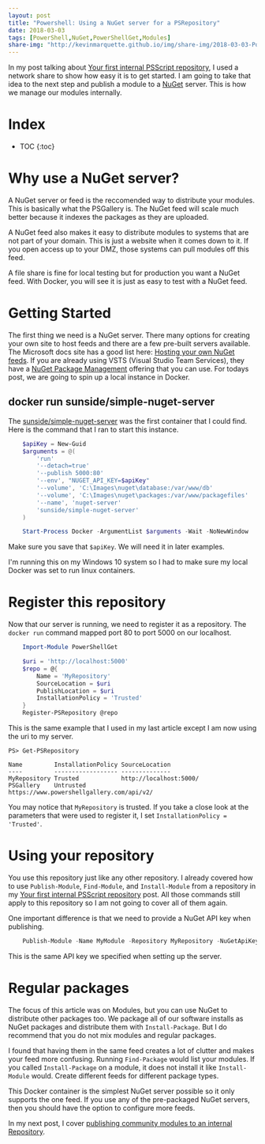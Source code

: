 ```yaml
---
layout: post
title: "Powershell: Using a NuGet server for a PSRepository"
date: 2018-03-03
tags: [PowerShell,NuGet,PowerShellGet,Modules]
share-img: "http://kevinmarquette.github.io/img/share-img/2018-03-03-Powershell-Using-a-NuGet-server-for-a-PSRepository.png"
---
```


In my post talking about [Your first internal PSScript repository](https://kevinmarquette.github.io/2017-05-30-Powershell-your-first-PSScript-repository/?utm_source=blog&utm_medium=blog&utm_content=nuget), I used a network share to show how easy it is to get started. I am going to take that idea to the next step and publish a module to a [NuGet](https://docs.microsoft.com/en-us/nuget/what-is-nuget) server. This is how we manage our modules internally.
<!--more-->

# Index

* TOC
{:toc}

# Why use a NuGet server?

A NuGet server or feed is the reccomended way to distribute your modules. This is basically what the PSGallery is. The NuGet feed will scale much better because it indexes the packages as they are uploaded.

A NuGet feed also makes it easy to distribute modules to systems that are not part of your domain. This is just a website when it comes down to it. If you open access up to your DMZ, those systems can pull modules off this feed.

A file share is fine for local testing but for production you want a NuGet feed. With Docker, you will see it is just as easy to test with a NuGet feed.

# Getting Started

The first thing we need is a NuGet server. There many options for creating your own site to host feeds and there are a few pre-built servers available. The Microsoft docs site has a good list here: [Hosting your own NuGet feeds](https://docs.microsoft.com/en-us/nuget/hosting-packages/overview). If you are already using VSTS (Visual Studio Team Services), they have a [NuGet Package Management](https://www.visualstudio.com/team-services/package-management/) offering that you can use. For todays post, we are going to spin up a local instance in Docker.


## docker run sunside/simple-nuget-server

The [sunside/simple-nuget-server](https://hub.docker.com/r/sunside/simple-nuget-server/) was the first container that I could find. Here is the command that I ran to start this instance.

``` powershell
    $apiKey = New-Guid
    $arguments = @(
        'run'
        '--detach=true'
        '--publish 5000:80'
        '--env', "NUGET_API_KEY=$apiKey"
        '--volume', 'C:\Images\nuget\database:/var/www/db'
        '--volume', 'C:\Images\nuget\packages:/var/www/packagefiles'
        '--name', 'nuget-server'
        'sunside/simple-nuget-server'
    )

    Start-Process Docker -ArgumentList $arguments -Wait -NoNewWindow
```

Make sure you save that `$apiKey`. We will need it in later examples.

I'm running this on my Windows 10 system so I had to make sure my local Docker was set to run linux containers.


# Register this repository

Now that our server is running, we need to register it as a repository. The `docker run` command mapped port 80 to port 5000 on our localhost.

``` powershell
    Import-Module PowerShellGet

    $uri = 'http://localhost:5000'
    $repo = @{
        Name = 'MyRepository'
        SourceLocation = $uri
        PublishLocation = $uri
        InstallationPolicy = 'Trusted'
    }
    Register-PSRepository @repo
```

This is the same example that I used in my last article except I am now using the uri to my server.

    PS> Get-PSRepository

    Name         InstallationPolicy SourceLocation
    ----         ------------------ --------------
    MyRepository Trusted            http://localhost:5000/
    PSGallery    Untrusted          https://www.powershellgallery.com/api/v2/

You may notice that `MyRepository` is trusted. If you take a close look at the parameters that were used to register it, I set `InstallationPolicy = 'Trusted'`.

# Using your repository

You use this repository just like any other repository. I already covered how to use `Publish-Module`, `Find-Module`, and `Install-Module` from a repository in my [Your first internal PSScript repository](https://kevinmarquette.github.io/2017-05-30-Powershell-your-first-PSScript-repository/?utm_source=blog&utm_medium=blog&utm_content=nuget) post. All those commands still apply to this repository so I am not going to cover all of them again.

One important difference is that we need to provide a NuGet API key when publishing.

``` powershell
    Publish-Module -Name MyModule -Repository MyRepository -NuGetApiKey $apiKey
```

This is the same API key we specified when setting up the server.

# Regular packages

The focus of this article was on Modules, but you can use NuGet to distribute other packages too. We package all of our software installs as NuGet packages and distribute them with `Install-Package`. But I do recommend that you do not mix modules and regular packages.

I found that having them in the same feed creates a lot of clutter and makes your feed more confusing. Running `Find-Package` would list your modules. If you called `Install-Package` on a module, it does not install it like `Install-Module` would. Create different feeds for different package types.

This Docker container is the simplest NuGet server possible so it only supports the one feed. If you use any of the pre-packaged NuGet servers, then you should have the option to configure more feeds.

In my next post, I cover [publishing community modules to an internal Repository](/2018-03-06-Powershell-Managing-community-modules).